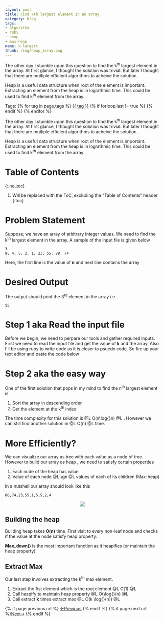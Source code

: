 ```yaml
---
layout: post
title: Find kth largest element in an array
category: blog
tags:
- algorithm 
- ruby 
- heap 
- max-heap
name: k-largest
thumb: /img/heap_array.png
---
```


<style type="text/css">
.myheading{font-family:Georgia, "Times New Roman", Times, serif;font-size:24px;margin-top:5px;margin-bottom:0;text-align:center;font-weight:400;color:#222}
.mysubheading{font-family:"Lucida Grande", Tahoma;font-size:10px;font-weight:lighter;font-variant:normal;text-transform:uppercase;color:#666;margin-top:10px;text-align:center!important;letter-spacing:.3em}
</style>

<p>The other day I stumble upon this question to find the k<sup>th</sup> largest element in the array. At first glance, I thought the solution was trivial. But later I thought that there are multiple efficient algorithms to acheive the solution.</p>

Heap is a useful data structure when root of the element is important. Extracting an element from the heap is in lograthmic time. This could be used to find k<sup>th</sup> element from the array.<!-- truncate_here -->

<p>Tags: {% for tag in page.tags %} <a class="mytag" href="/tag/{{ tag }}" title="View posts tagged with &quot;{{ tag }}&quot;">{{ tag }}</a>  {% if forloop.last != true %} {% endif %} {% endfor %} </p>


<p>The other day I stumble upon this question to find the k<sup>th</sup> largest element in the array. At first glance, I thought the solution was trivial. But later I thought that there are multiple efficient algorithms to acheive the solution.</p>

Heap is a useful data structure when root of the element is important. Extracting an element from the heap is in lograthmic time. This could be used to find k<sup>th</sup> element from the array.


# Table of Contents 
{:.no_toc}

1. Will be replaced with the ToC, excluding the "Table of Contents" header
{:toc}

# Problem Statement 

Suppose, we have an array of arbitrary integer values. We need to find the k<sup>th</sup> largest element in the array. A sample of the input file is given below

	3                                  
	9, 4, 5, 2, 1, 23, 55, 88, 74

Here, the first line is the value of **n** and next line contains the array
# Desired Output 

The output should print the 3<sup>rd</sup> element in the array i.e.

	55

# Step 1 aka Read the input file

Before we begin, we need to perpare our tools and gather required inputs. First we need to read the input file and get the value of **k** and the array. Also I'll be using ruby to write code as it is closer to psuedo code. So fire up your text editor and paste the code below

<script src="https://gist.github.com/tushar-sharma/16d85b3cf0c0ee0922cf.js"></script>

# Step 2 aka the easy way 

One of the first solution that pops in my mind to find the n<sup>th</sup> largest element is 

1. Sort the array in descending order
2. Get the element at the k<sup>th</sup> index 

The time complexity for this solution is @L O(n\log{}n) @L . However we can still find another solution in @L O(n) @L time.

# More Efficiently? 

We can visualize our array as tree with each value as a node of tree. However to build our array as heap , we need to satisfy certain properties 

1. Each node of the heap has value 
2. Value of each node @L \ge @L values of each of its children  (Max-heap)

In a nutshell our array should look like this 

	88,74,23,55,1,5,9,2,4

<p>
<center>
<img src="{{ root_url }}/img/heap_array.png" >
</center>
</p>


## Building the heap 

Building heap takes **O(n)**  time. First visit to every non-leaf node and checks if the value at the node satisfy heap property. 

<script src="https://gist.github.com/tushar-sharma/deae8f73464989f38d8e.js"></script>

**Max_down()** is the most important function as it heapifies (or maintain the heap property). 

<script src="https://gist.github.com/tushar-sharma/fd126d8629dc09ed66ef.js"></script>

## Extract Max 

Our last step involves extracting the k<sup>th</sup> max element. 

1. Extract the fist element which is the root element     @L O(1) @L 
2. Call heapify to maintain heap property     @L O(\log{}(n) @L 
3. Call extract **k** times extract max  @L O(k \log{}(n)) @L 

<script src="https://gist.github.com/tushar-sharma/0416b51745fb165cf830.js"></script>

<nav class="pagination clear" style="padding-bottom:20px;">
{% if page.previous.url %} <a class="prev-item" href="{{page.previous.url}}" title="Previous Post: {{page.previous.title}}">&larr;Previous</a>   {% endif %}  {% if page.next.url %}<a class="next-item" href="{{page.next.url}}" title="Next Post: {{page.next.title}}">Next&rarr;</a>         {% endif %}
</nav>



